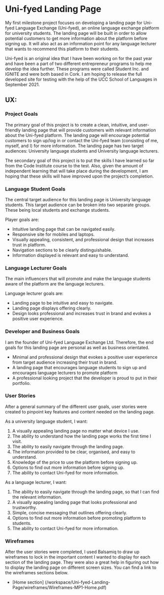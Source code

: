 # Uni-fyed Landing Page
My first milestone project focuses on developing a landing page for Uni-fyed Language Exchange (Uni-fyed), an online
language exchange platform for university students. The landing page will be built in order to allow potential 
customers to get more information about the platform before signing up. It will also act as an information point 
for any language lecturer that wants to recommend this platform to their students. 

Uni-fyed is an original idea that I have been working on for the past year and have been a part of two different
entrepreneur programs to help me develop the idea further. These programs were called Student Inc. and IGNITE and
were both based in Cork. I am hoping to release the full developed site for testing with the help of the UCC 
School of Languages in September 2021.


## UX: 
### Project Goals
The primary goal of this project is to create a clean, intuitive, and user-friendly landing page that will provide 
customers with relevant information about the Uni-fyed platform. The landing page will encourage potential 
customers to sign up/log in or contact the Uni-fyed team (consisting of me, myself, and I) for more information. 
The landing page has two target audiences: University language students and University language lecturers. 

The secondary goal of this project is to put the skills I have learned so far from the Code Institute course to 
the test. Also, given the amount of independent learning that will take place during the development, I am hoping 
that these skills will have improved upon the project’s completion. 
 

### Language Student Goals
The central target audience for this landing page is University language students. This target audience can be 
broken into two separate groups. These being local students and exchange students. 

Player goals are:
* Intuitive landing page that can be navigated easily.
* Responsive site for mobiles and laptops.  
* Visually appealing, consistent, and professional design that increases trust in platform.
* Navigation sections to be clearly distinguishable.
* Information displayed is relevant and easy to understand.

### Language Lecturer Goals 
The main influencers that will promote and make the language students aware of the platform 
are the language lecturers. 

Language lecturer goals are: 
* Landing page to be intuitive and easy to navigate. 
* Landing page displays offering clearly.
* Design looks professional and increases trust in brand and evokes a positive user experience. 
 


### Developer and Business Goals 
I am the founder of Uni-fyed Language Exchange Ltd. Therefore, the end goals for this landing page 
are personal as well as business orientated.

* Minimal and professional design that evokes a positive user experience from target 
audience increasing their trust in brand.
* A landing page that encourages language students to sign up and encourages language 
lecturers to promote platform
* A professional looking project that the developer is proud to put in their portfolio. 

### User Stories 
After a general summary of the different user goals, user stories were created to pinpoint key 
features and content needed on the landing page. 

As a university language student, I want: 
1. A visually appealing landing page no matter what device I use.
2. The ability to understand how the landing page works the first time I visit. 
3. The ability to easily navigate through the landing page.
4. The information provided to be clear, organised, and easy to understand.
5. Knowledge of the price to use the platform before signing up.
6. Options to find out more information before signing up.
7. The ability to contact Uni-fyed for more information. 

As a language lecturer, I want: 
1. The ability to easily navigate through the landing page, so that I can find the relevant information.
2. A visually appealing landing page that looks professional and trustworthy.
3. Simple, concise messaging that outlines offering clearly. 
5. Options to find out more information before promoting platform to students.
6. The ability to contact Uni-fyed for more information.

### Wireframes 
After the user stories were completed, I used Balsamiq to draw up wireframes to lock in the important 
content I wanted to display for each section of the landing page. They were also a great help in figuring 
out how to display the landing page on different screen sizes. You can find a link to the wireframes sections below.
* [Home section] (/workspace/Uni-fyed-Landing-Page/wireframes/Wireframes-MP1-Home.pdf) 


